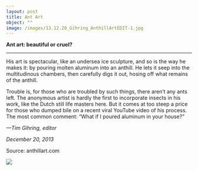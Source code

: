 ```yaml
---
layout: post
title: Ant Art
object: ""
image: /images/13.12.20_Gihring_AnthillArtEDIT-1.jpg
---
```

**Ant art: beautiful or cruel?**

****

His art is spectacular, like an undersea ice sculpture, and so is the way he makes it: by pouring molten aluminum into an anthill. He lets it seep into the multitudinous chambers, then carefully digs it out, hosing off what remains of the anthill. 

Trouble is, for those who are troubled by such things, there aren’t any ants left. The anonymous artist is hardly the first to incorporate insects in his work, like the Dutch still life masters here. But it comes at too steep a price for those who dumped bile on a recent viral YouTube video of his process. The most common comment: “What if I poured aluminum in your house?”

*—Tim Gihring, editor*

*December 20, 2013*

Source: anthillart.com

![]({{siteurl.base}}/images/13.12.20_Gihring_AnthillArtEDIT-1.jpg)
